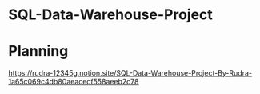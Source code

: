 # SQL-Data-Warehouse-Project

# Planning 
https://rudra-12345g.notion.site/SQL-Data-Warehouse-Project-By-Rudra-1a65c069c4db80aeacecf558aeeb2c78
